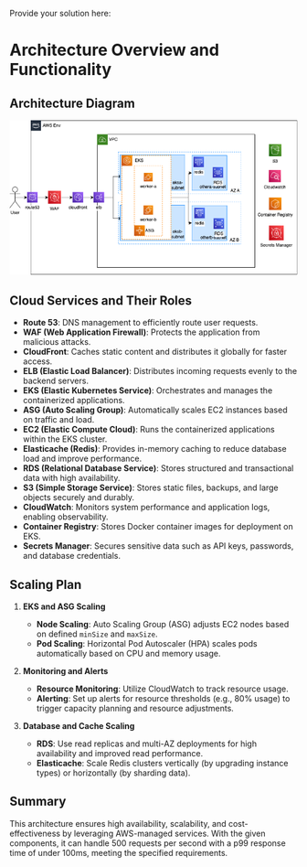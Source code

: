 Provide your solution here:

# Architecture Overview and Functionality

## Architecture Diagram

![Diagram Architecture](Problem2.png)

## Cloud Services and Their Roles

- **Route 53**: DNS management to efficiently route user requests.
- **WAF (Web Application Firewall)**: Protects the application from malicious attacks.
- **CloudFront**: Caches static content and distributes it globally for faster access.
- **ELB (Elastic Load Balancer)**: Distributes incoming requests evenly to the backend servers.
- **EKS (Elastic Kubernetes Service)**: Orchestrates and manages the containerized applications.
- **ASG (Auto Scaling Group)**: Automatically scales EC2 instances based on traffic and load.
- **EC2 (Elastic Compute Cloud)**: Runs the containerized applications within the EKS cluster.
- **Elasticache (Redis)**: Provides in-memory caching to reduce database load and improve performance.
- **RDS (Relational Database Service)**: Stores structured and transactional data with high availability.
- **S3 (Simple Storage Service)**: Stores static files, backups, and large objects securely and durably.
- **CloudWatch**: Monitors system performance and application logs, enabling observability.
- **Container Registry**: Stores Docker container images for deployment on EKS.
- **Secrets Manager**: Secures sensitive data such as API keys, passwords, and database credentials.

## Scaling Plan

1. **EKS and ASG Scaling**
   - **Node Scaling**: Auto Scaling Group (ASG) adjusts EC2 nodes based on defined `minSize` and `maxSize`.
   - **Pod Scaling**: Horizontal Pod Autoscaler (HPA) scales pods automatically based on CPU and memory usage.

2. **Monitoring and Alerts**
   - **Resource Monitoring**: Utilize CloudWatch to track resource usage.
   - **Alerting**: Set up alerts for resource thresholds (e.g., 80% usage) to trigger capacity planning and resource adjustments.

3. **Database and Cache Scaling**
   - **RDS**: Use read replicas and multi-AZ deployments for high availability and improved read performance.
   - **Elasticache**: Scale Redis clusters vertically (by upgrading instance types) or horizontally (by sharding data).

## Summary

This architecture ensures high availability, scalability, and cost-effectiveness by leveraging AWS-managed services. With the given components, it can handle 500 requests per second with a p99 response time of under 100ms, meeting the specified requirements.

